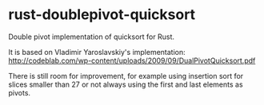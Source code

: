 # rust-doublepivot-quicksort
Double pivot implementation of quicksort for Rust.

It is based on Vladimir Yaroslavskiy's implementation:
http://codeblab.com/wp-content/uploads/2009/09/DualPivotQuicksort.pdf

There is still room for improvement, for example using insertion sort for slices smaller than 27 or not always using the first and last elements as pivots.
